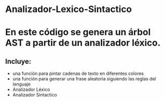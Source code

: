 # Analizador-Lexico-Sintactico

# En este código se genera un árbol AST a partir de un analizador léxico.

## Incluye:
- una función para pintar cadenas de texto en diferentes colores
- una función para generar una frase aleatoria siguiendo las reglas del lenguaje
- Analizador Léxico
- Analizador Sintactico
